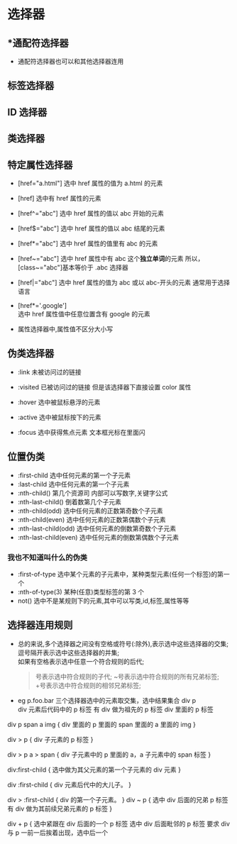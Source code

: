# 选择器

## \*通配符选择器

- 通配符选择器也可以和其他选择器连用

## 标签选择器

## ID 选择器

## 类选择器

## 特定属性选择器

- [href="a.html"]
  选中 href 属性的值为 a.html 的元素
- [href]
  选中有 href 属性的元素
- [href^="abc"]
  选中 href 属性的值以 abc 开始的元素
- [href$="abc"]
  选中 href 属性的值以 abc 结尾的元素
- [href*="abc"]
  选中 href 属性的值里有 abc 的元素
- [href~="abc"]
  选中 href 属性中有 abc 这个<strong>独立单词</strong>的元素
  所以，[class~="abc"]基本等价于 .abc 选择器
- [href|="abc"]
  选中 href 属性的值为 abc 或以 abc-开头的元素
  通常用于选择语言
- [href*='.google']  
  选中 href 属性值中任意位置含有 google 的元素

- 属性选择器中,属性值不区分大小写

## 伪类选择器

- :link 未被访问过的链接
- :visited 已被访问过的链接 但是该选择器下直接设置 color 属性

- :hover 选中被鼠标悬浮的元素
- :active 选中被鼠标按下的元素
- :focus 选中获得焦点元素 文本框光标在里面闪

## 位置伪类

- :first-child 选中任何元素的第一个子元素
- :last-child 选中任何元素的第一个子元素
- :nth-child() 第几个资源司 内部可以写数字,关键字公式
- :nth-last-child() 倒着数第几个子元素
- :nth-child(odd) 选中任何元素的正数第奇数个子元素
- :nth-child(even) 选中任何元素的正数第偶数个子元素
- :nth-last-child(odd) 选中任何元素的倒数第奇数个子元素
- :nth-last-child(even) 选中任何元素的倒数第偶数个子元素

### 我也不知道叫什么的伪类

- :first-of-type 选中某个元素的子元素中，某种类型元素(任何一个标签)的第一个
- :nth-of-type(3) 某种(任意)类型标签的第 3 个
- not() 选中不是某规则下的元素,其中可以写类,id,标签,属性等等

## 选择器连用规则

- 总的来说,多个选择器之间没有空格或符号(:除外),表示选中这些选择器的交集;  
  逗号隔开表示选中这些选择器的并集;  
  如果有空格表示选中任意一个符合规则的后代;

  > 号表示选中符合规则的子代;
  > ~号表示选中符合规则的所有兄弟标签;  
  > +号表示选中符合规则的相邻兄弟标签;

- eg
  p.foo.bar 三个选择器选中的元素取交集，选中结果集合
  div p  
   div 元素后代码中的 p 标签
  有 div 做为祖先的 p 标签
  div 里面的 p 标签

div p span a img {
div 里面的 p 里面的 span 里面的 a 里面的 img
}

div > p {
div 子元素的 p 标签
}

div > p a > span {
div 子元素中的 p 里面的 a，a 子元素中的 span 标签
}

div:first-child {
选中做为其父元素的第一个子元素的 div 元素
}

div :first-child {
div 元素后代中的大儿子。
}

div > :first-child {
div 的第一个子元素。
}
div ~ p {
选中 div 后面的兄弟 p 标签
有 div 做为其前续兄弟元素的 p 标签
}

div + p {
选中紧跟在 div 后面的一个 p 标签
选中 div 后面毗邻的 p 标签
要求 div 与 p 一前一后挨着出现，选中后一个
